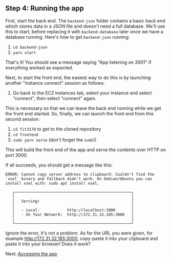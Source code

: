 ## Step 4: Running the app

First, start the back end. The `backend-json` folder contains a basic back end which stores data in a JSON file and doesn't need a full database. We'll use this to start, before replacing it with `backend-database` later once we have a database running. Here's how to get `backend-json` running:

1. `cd backend-json`
2. `yarn start`

That's it! You should see a message saying "App listening on 3001" if everything worked as expected.

Next, to start the front end, the easiest way to do this is by launching another "instance connect" session as follows:

1. Go back to the EC2 instances tab, select your instance and select "connect", then select "connect" again.

This is necessary so that we can leave the back end running while we get the front end started. So, finally, we can launch the front end from this second session:

1. `cd fit3170` to get to the cloned repository
2. `cd frontend`
3. `sudo yarn serve` (don't forget the `sudo`!)

This will build the front end of the app and serve the contents over HTTP on port 3000.

If all succeeds, you should get a message like this:

```
ERROR: Cannot copy server address to clipboard: Couldn't find the `xsel` binary and fallback didn't work. On Debian/Ubuntu you can install xsel with: sudo apt install xsel.

   ┌───────────────────────────────────────────────────┐
   │                                                   │
   │   Serving!                                        │
   │                                                   │
   │   - Local:            http://localhost:3000       │
   │   - On Your Network:  http://172.31.32.185:3000   │
   │                                                   │
   └───────────────────────────────────────────────────┘
```

Ignore the error, it's not a problem. As for the URL you were given, for example http://172.31.32.185:3000, copy-paste it into your clipboard and paste it into your browser! Does it work?

Next: [Accessing the app](./Step5.md)
